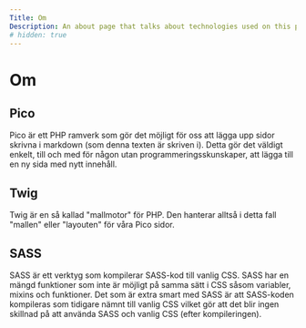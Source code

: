 ```yaml
---
Title: Om
Description: An about page that talks about technologies used on this page.
# hidden: true 
---
```


Om
==========================

<div class="about-holder">

<div class="pico">
<h2 class="arrow">Pico</h2>
<p>
Pico är ett PHP ramverk som gör det möjligt för oss att lägga upp sidor skrivna i markdown (som denna texten är skriven i). Detta gör det väldigt enkelt, till och med för någon utan programmeringsskunskaper, att lägga till en ny sida med nytt innehåll.
</p>
</div>

<div class="twig">
<h2 class="arrow">Twig</h2>
<p>
Twig är en så kallad "mallmotor" för PHP. Den hanterar alltså i detta fall "mallen" eller "layouten" för våra Pico sidor.
</p>
</div>

<div class="sass">
<h2 class="arrow">SASS</h2>
<p>
SASS är ett verktyg som kompilerar SASS-kod till vanlig CSS. SASS har en mängd funktioner som inte är möjligt på samma sätt i CSS såsom variabler, mixins och funktioner. Det som är extra smart med SASS är att SASS-koden kompileras som tidigare nämnt till vanlig CSS vilket gör att det blir ingen skillnad på att använda SASS och vanlig CSS (efter kompileringen).
</p>
</div>
</div>